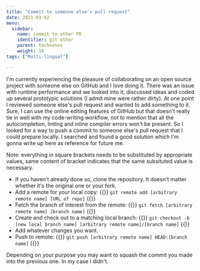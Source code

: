 ```yaml
---
title: "Commit to someone else's pull request"
date: 2021-03-02
menu:
  sidebar:
    name: commit to other PR
    identifier: git other
    parent: technotes
    weight: 10
tags: ["Multi-lingual"]

---
```


I'm currently experiencing the pleasure of collaborating on an open source project with someone else
on GitHub and I love doing it. There was an issue with runtime performance and we looked into it,
discussed ideas and coded up several prototypic solutions (I admit mine were rather dirty).
At one point I reviewed someone else's pull request and wanted to add something to it.
Sure, I can use the online editing features of GitHub but that doesn't really tie in well
with my code-writing workflow, not to mention that all the autocompletion, linting and inline
compiler errors won't be present.
So I looked for a way to push a commit to someone else's pull request that I could prepare locally. I
searched and found a good solution which I'm gonna write up here as reference for future me.

Note: everything in square brackets needs to be substituted by appropriate values, same content of bracket
indicates that the same subsituted value is necessary.

- If you haven't already done so, clone the repository. It doesn't matter whether it's the
original one or your fork. 
- Add a remote for your local copy: 
{{<alert type="info">}} 
`git remote add [arbitrary remote name] [URL of repo]` 
{{</alert>}}
- Fetch the branch of interest from the remote: 
{{<alert type="info">}} 
`git fetch [arbitrary remote name] [branch name]`
{{</alert>}}
- Create and check out to a matching local branch: 
{{<alert type="info">}} 
`git checkout -b [new local branch name] [arbitrary remote name]/[branch name]`
{{</alert>}}
- Add whatever changes you want.
- Push to remote:
{{<alert type="info">}} 
`git push [arbitrary remote name] HEAD:[branch name]`
{{</alert>}}

Depending on your purpose you may want to squash the commit you made into the previous one. In my case
I didn't.
